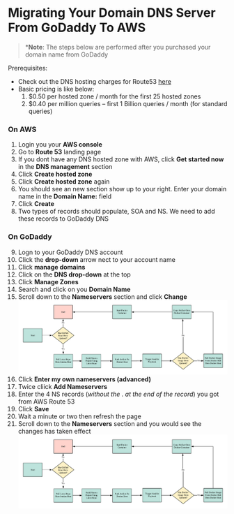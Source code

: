 # Migrating Your Domain DNS Server From GoDaddy To AWS


>***Note**: The steps below are performed after you purchased your domain name from GoDaddy

Prerequisites:
- Check out the DNS hosting charges for Route53 [here](https://aws.amazon.com/route53/pricing/)
- Basic pricing is like below:
    1) $0.50 per hosted zone / month for the first 25 hosted zones
    2) $0.40 per million queries – first 1 Billion queries / month (for standard queries)

### On AWS
1) Login you your **AWS console**
2) Go to **Route 53** landing page
3) If you dont have any DNS hosted zone with AWS, click **Get started now** in the **DNS management** section
4) Click **Create hosted zone**
5) Click **Create hosted zone** again
6) You should see an new section show up to your right. Enter your domain name in the **Domain Name:** field
7) Click **Create**
8) Two types of records should populate, SOA and NS. We need to add these records to GoDaddy DNS

### On GoDaddy
9) Logn to your GoDaddy DNS account
10) Click the **drop-down** arrow nect to your account name
11) Click **manage domains**
12) Click on the **DNS drop-down** at the top
13) Click **Manage Zones**
14) Search and click on you **Domain Name**
15) Scroll down to the **Nameservers** section and click **Change**
![Original Nameservers](https://github.com/hadriane/cicd_pipeline_java/blob/master/images/CICD_Process.png)
16) Click **Enter my own nameservers (advanced)**
17) Twice cliick **Add Nameservers**
18) Enter the 4 NS records (*without the . at the end of the record*) you got from AWS Route 53
19) Click **Save**
20) Wait a minute or two then refresh the page
21) Scroll down to the **Nameservers** section and you would see the changes has taken effect
![Changed Nameservers](https://github.com/hadriane/cicd_pipeline_java/blob/master/images/CICD_Process.png)

